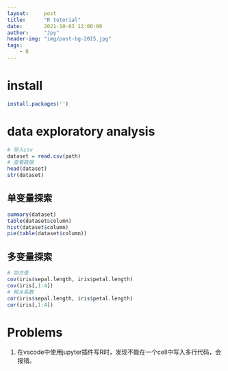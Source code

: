 ```yaml
---
layout:     post
title:      "R tutorial"
date:       2021-10-03 12:00:00
author:     "Jpy"
header-img: "img/post-bg-2015.jpg"
tags:
    - R
---
```


# install

```R
install.packages('')
```



# data exploratory analysis

```R
# 导入csv
dataset = read.csv(path)
# 查看数据
head(dataset)
str(dataset)
```

## 单变量探索

```R
summary(dataset)
table(dataset&column)
hist(dataset$column)
pie(table(dataset$column))
```

## 多变量探索

```R
# 协方差
cov(iris$sepal.length, iris$petal.length)
cov(iris[,1:4])
# 相关系数
cor(iris$sepal.length, iris$petal.length)
cor(iris[,1:4])
```



# Problems

1. 在vscode中使用jupyter插件写R时，发现不能在一个cell中写入多行代码，会报错。

